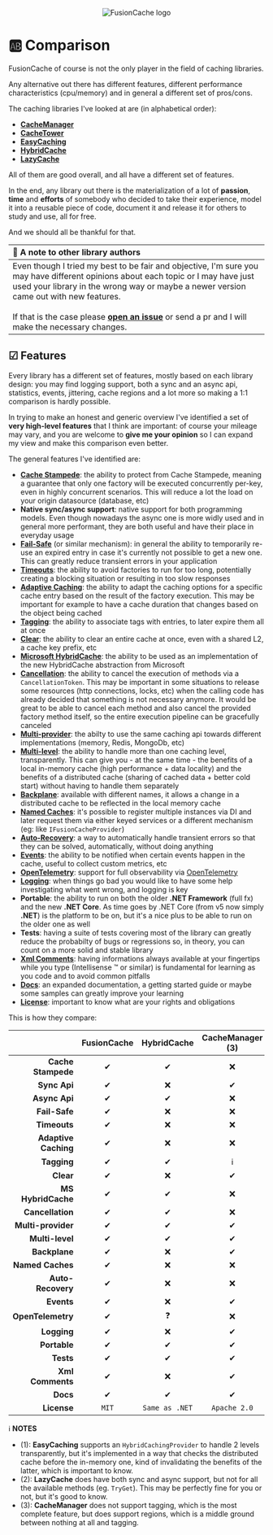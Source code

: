 <div align="center">

![FusionCache logo](logo-128x128.png)

</div>

# 🆎 Comparison

FusionCache of course is not the only player in the field of caching libraries.

Any alternative out there has different features, different performance characteristics (cpu/memory) and in general a different set of pros/cons.

The caching libraries I've looked at are (in alphabetical order):

- [**CacheManager**](https://github.com/MichaCo/CacheManager)
- [**CacheTower**](https://github.com/TurnerSoftware/CacheTower)
- [**EasyCaching**](https://github.com/dotnetcore/EasyCaching)
- [**HybridCache**](https://github.com/dotnet/aspnetcore/issues/53255)
- [**LazyCache**](https://github.com/alastairtree/LazyCache)

All of them are good overall, and all have a different set of features.

In the end, any library out there is the materialization of a lot of **passion**, **time** and **efforts** of somebody who decided to take their experience, model it into a reusable piece of code, document it and release it for others to study and use, all for free.

And we should all be thankful for that.

| 📢 A note to other library authors |
| :--- |
| Even though I tried my best to be fair and objective, I'm sure you may have different opinions about each topic or I may have just used your library in the wrong way or maybe a newer version came out with new features. <br/> <br/> If that is the case please [**open an issue**](https://github.com/ZiggyCreatures/FusionCache/issues/new/choose) or send a pr and I will make the necessary changes. |

## ☑ Features

Every library has a different set of features, mostly based on each library design: you may find logging support, both a sync and an async api, statistics, events, jittering, cache regions and a lot more so making a 1:1 comparison is hardly possible.

In trying to make an honest and generic overview I've identified a set of **very high-level features** that I think are important: of course your mileage may vary, and you are welcome to **give me your opinion** so I can expand my view and make this comparison even better.

The general features I've identified are:

- [**Cache Stampede**](CacheStampede.md): the ability to protect from Cache Stampede, meaning a guarantee that only one factory will be executed concurrently per-key, even in highly concurrent scenarios. This will reduce a lot the load on your origin datasource (database, etc)
- **Native sync/async support**: native support for both programming models. Even though nowadays the async one is more widly used and in general more performant, they are both useful and have their place in everyday usage
- [**Fail-Safe**](FailSafe.md) (or similar mechanism): in general the ability to temporarily re-use an expired entry in case it's currently not possible to get a new one. This can greatly reduce transient errors in your application
- [**Timeouts**](Timeouts.md): the ability to avoid factories to run for too long, potentially creating a blocking situation or resulting in too slow responses
- [**Adaptive Caching**](AdaptiveCaching.md): the ability to adapt the caching options for a specific cache entry based on the result of the factory execution. This may be important for example to have a cache duration that changes based on the object being cached
- [**Tagging**](Tagging.md): the ability to associate tags with entries, to later expire them all at once
- [**Clear**](Clear.md): the ability to clear an entire cache at once, even with a shared L2, a cache key prefix, etc
- [**Microsoft HybridCache**](MicrosoftHybridCache.md): the ability to be used as an implementation of the new HybridCache abstraction from Microsoft
- [**Cancellation**](https://docs.microsoft.com/en-us/dotnet/standard/threading/cancellation-in-managed-threads): the ability to cancel the execution of methods via a `CancellationToken`. This may be important in some situations to release some resources (http connections, locks, etc) when the calling code has already decided that something is not necessary anymore. It would be great to be able to cancel each method and also cancel the provided factory method itself, so the entire execution pipeline can be gracefully canceled
- [**Multi-provider**](CacheLevels.md): the abilty to use the same caching api towards different implementations (memory, Redis, MongoDb, etc)
- [**Multi-level**](CacheLevels.md): the ability to handle more than one caching level, transparently. This can give you - at the same time - the benefits of a local in-memory cache (high performance + data locality) and the benefits of a distributed cache (sharing of cached data + better cold start) without having to handle them separately
- [**Backplane**](Backplane.md): available with different names, it allows a change in a distributed cache to be reflected in the local memory cache
- [**Named Caches**](NamedCaches.md): it's possible to register multiple instances via DI and later request them via either keyed services or a different mechanism (eg: like `IFusionCacheProvider`)
- [**Auto-Recovery**](AutoRecovery.md): a way to automatically handle transient errors so that they can be solved, automatically, without doing anything
- [**Events**](Events.md): the ability to be notified when certain events happen in the cache, useful to collect custom metrics, etc
- [**OpenTelemetry**](OpenTelemetry.md): support for full observability via [OpenTelemetry](https://opentelemetry.io/)
- [**Logging**](Logging.md): when things go bad you would like to have some help investigating what went wrong, and logging is key
- **Portable**: the ability to run on both the older **.NET Framework** (full fx) and the new **.NET Core**. As time goes by .NET Core (from v5 now simply **.NET**) is the platform to be on, but it's a nice plus to be able to run on the older one as well
- **Tests**: having a suite of tests covering most of the library can greatly reduce the probabilty of bugs or regressions so, in theory, you can count on a more solid and stable library
- [**Xml Comments**](https://docs.microsoft.com/en-us/dotnet/csharp/codedoc): having informations always available at your fingertips while you type (Intellisense :tm: or similar) is fundamental for learning as you code and to avoid common pitfalls
- [**Docs**](docs/README.md): an expanded documentation, a getting started guide or maybe some samples can greatly improve your learning
- [**License**](../LICENSE.md): important to know what are your rights and obligations

This is how they compare:

|                       | FusionCache | HybridCache    | CacheManager (3) | CacheTower  | EasyCaching (1) | LazyCache (2) |
| ---:                  | :---:       | :---:          | :---:            | :---:       | :---:           |:---:          |
| **Cache Stampede**    | ✔          | ✔              | ❌               | ✔          | ✔              | ✔            |
| **Sync Api**          | ✔          | ❌             | ✔                | ❌         | ✔              | ✔            |
| **Async Api**         | ✔          | ✔              | ❌               | ✔          | ✔              | ⚠            |
| **Fail-Safe**         | ✔          | ❌             | ❌               | ❌         | ❌             | ❌           |
| **Timeouts**          | ✔          | ❌             | ❌               | ❌         | ❌             | ❌           |
| **Adaptive Caching**  | ✔          | ❌             | ❌               | ❌         | ❌             | ✔            |
| **Tagging**           | ✔          | ✔              | ℹ️               | ❌         | ❌             | ❌           |
| **Clear**             | ✔          | ❌             | ✔                | ❌         | ❌             | ❌           |
| **MS HybridCache**    | ✔          | ✔              | ❌               | ❌         | ❌             | ❌           |
| **Cancellation**      | ✔          | ✔              | ❌               | ❌         | ❌             | ❌           |
| **Multi-provider**    | ✔          | ✔              | ✔                | ✔          | ✔              | ❌           |
| **Multi-level**       | ✔          | ✔              | ✔                | ✔          | ⚠              | ❌           |
| **Backplane**         | ✔          | ❌             | ✔                | ✔          | ✔              | ❌           |
| **Named Caches**      | ✔          | ❌             | ❌               | ❌         | ❌             | ❌           |
| **Auto-Recovery**     | ✔          | ❌             | ❌               | ❌         | ❌             | ❌           |
| **Events**            | ✔          | ❌             | ✔                | ❌         | ❌             | ❌           |
| **OpenTelemetry**     | ✔          | ❓             | ❌               | ❌         | ❌             | ❌           |
| **Logging**           | ✔          | ❌             | ✔                | ❌         | ✔              | ❌           |
| **Portable**          | ✔          | ✔              | ✔                | ✔          | ✔              | ✔            |
| **Tests**             | ✔          | ✔              | ✔                | ✔          | ✔              | ✔            |
| **Xml Comments**      | ✔          | ❌             | ✔                | ✔          | ✔              | ❌           |
| **Docs**              | ✔          | ✔              | ✔                | ✔          | ✔              | ✔            |
| **License**           | `MIT`       | `Same as .NET` | `Apache 2.0`     | `MIT`       | `MIT`           | `MIT`        |

ℹ **NOTES**
- (1): **EasyCaching** supports an `HybridCachingProvider` to handle 2 levels transparently, but it's implemented in a way that checks the distributed cache before the in-memory one, kind of invalidating the benefits of the latter, which is important to know.
- (2): **LazyCache** does have both sync and async support, but not for all the available methods (eg. `TryGet`). This may be perfectly fine for you or not, but it's good to know.
- (3): **CacheManager** does not support tagging, which is the most complete feature, but does support regions, which is a middle ground between nothing at all and tagging.
